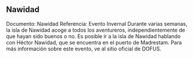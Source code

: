## Nawidad
Documento: Nawidad
Referencia: Evento Invernal
Durante varias semanas, la isla de Nawidad acoge a todos los aventureros, independientemente de que hayan sido buenos o no.
Es posible ir a la isla de Nawidad hablando con Héctor Nawidad, que se encuentra en el puerto de Madrestam.
Para más información sobre este evento, ve al sitio oficial de DOFUS.
